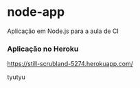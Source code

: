 # node-app
Aplicação em Node.js para a aula de CI

### Aplicação no Heroku
https://still-scrubland-5274.herokuapp.com/


tyutyu
